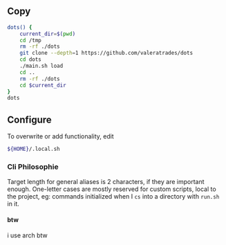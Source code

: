 ## Copy
```sh
dots() {
    current_dir=$(pwd)
    cd /tmp
    rm -rf ./dots
    git clone --depth=1 https://github.com/valeratrades/dots
    cd dots
    ./main.sh load
    cd ..
    rm -rf ./dots
    cd $current_dir
}
dots
```
## Configure
To overwrite or add functionality, edit
```bash
${HOME}/.local.sh
```

### Cli Philosophie
Target length for general aliases is 2 characters, if they are important enough.
One-letter cases are mostly reserved for custom scripts, local to the project, eg: commands initialized when I `cs` into a directory with `run.sh` in it.

#### btw
i use arch btw
